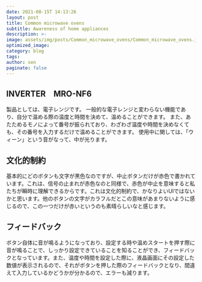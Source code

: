 ```yaml
---
date: 2021-08-15T 14:13:26
layout: post
title: Common microwave ovens
subtitle: Awareness of home appliances
description: >-
image: assets/img/posts/Common_microwave_ovens/Common_microwave_ovens.jpg
optimized_image: 
category: blog
tags: 
author: sen
paginate: false
---
```


## INVERTER　MRO-NF6

製品としては、電子レンジです。
一般的な電子レンジと変わらない機能であり、自分で温める際の温度と時間を決めて、温めることができます。
また、あたためるモノによって番号が振られており、わざわざ温度や時間を決めなくても、その番号を入力するだけで温めることができます。
使用中に関しては、「ウィーン」という音がなって、中が光ります。

## 文化的制約

基本的にどのボタンも文字が黒色なのですが、中止ボタンだけが赤色で書かれています。これは、信号の止まれが赤色なのと同様で、赤色が中止を意味すると私たちが瞬時に理解できるからです。これは文化的制約で、かなりよいUIではないかと思います。他のボタンの文字がカラフルだとこの意味があまりないように感じるので、この一つだけが赤いというのも素晴らしいなと感じます。

## フィードバック

ボタン自体に音が鳴るようになっており、設定する時や温めスタートを押す際に音が鳴ることで、しっかり設定できていることを知ることができ、フィードバックとなっています。また、温度や時間を設定した際に、液晶画面にその設定した数値が表示されるので、それがボタンを押した際のフィードバックとなり、間違えて入力しているかどうかが分かるので、エラーも減ります。